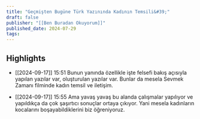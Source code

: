 ```yaml
---
title: "Geçmişten Bugüne Türk Yazınında Kadının Temsili&#39;"
draft: false
publisher: "[[Ben Buradan Okuyorum]]"
published_date: 2024-07-29
tags:
---
```



## Highlights
* [[2024-09-17]] 15:51  Bunun yanında özellikle işte felsefi bakış açısıyla yapılan yazılar var, oluşturulan yazılar var. Bunlar da mesela Sevmek Zamanı filminde kadın temsil ve iletişim.

* [[2024-09-17]] 15:55  Ama yavaş yavaş bu alanda çalışmalar yapılıyor ve yapıldıkça da çok şaşırtıcı sonuçlar ortaya çıkıyor. Yani mesela kadınların kocalarını boşayabildiklerini biz öğreniyoruz.

